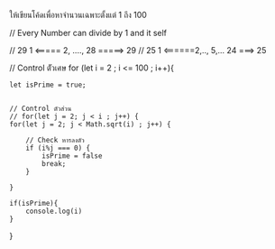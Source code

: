 ให้เขียนโค้ดเพื่อหาจำนวนเฉพาะตั้งแต่ 1 ถึง 100


// Every Number can divide by 1 and it self

//  29   1 <===== 2, ...., 28  =====> 29
// 25    1 <======2,.., 5,... 24 ===> 25

// Control ตััวเศษ
for (let i = 2 ; i <= 100 ; i++){

    let isPrime = true;


    // Control ตัวส่วน
    // for(let j = 2; j < i ; j++) {
    for(let j = 2; j < Math.sqrt(i) ; j++) {

        // Check หารลงตัว 
        if (i%j === 0) {
            isPrime = false
            break;
        }

    }

    if(isPrime){
        console.log(i)
    }


   
}

